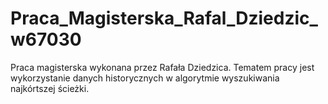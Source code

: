 # Praca_Magisterska_Rafal_Dziedzic_w67030
 Praca magisterska wykonana przez Rafała Dziedzica. Tematem pracy jest wykorzystanie danych historycznych w algorytmie wyszukiwania najkórtszej ścieżki.
